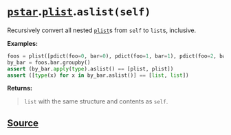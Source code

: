 # [`pstar`](./pstar.md).[`plist`](./pstar_plist.md).`aslist(self)`

Recursively convert all nested [`plist`](./pstar_plist.md)s from `self` to `list`s, inclusive.

**Examples:**
```python
foos = plist([pdict(foo=0, bar=0), pdict(foo=1, bar=1), pdict(foo=2, bar=0)])
by_bar = foos.bar.groupby()
assert (by_bar.apply(type).aslist() == [plist, plist])
assert ([type(x) for x in by_bar.aslist()] == [list, list])
```

**Returns:**

>    `list` with the same structure and contents as `self`.



## [Source](../pstar/pstar.py#L3352-L3371)